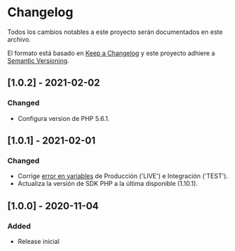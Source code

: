 # Changelog
Todos los cambios notables a este proyecto serán documentados en este archivo.

El formato está basado en [Keep a Changelog](http://keepachangelog.com/en/1.0.0/)
y este proyecto adhiere a [Semantic Versioning](http://semver.org/spec/v2.0.0.html).

## [1.0.2] - 2021-02-02
### Changed
- Configura version de PHP 5.6.1.

## [1.0.1] - 2021-02-01
### Changed
- Corrige [error en variables](https://github.com/TransbankDevelopers/transbank-plugin-opencart-webpay-rest/issues/7) de Producción ('LIVE') e Integración ('TEST').
- Actualiza la versión de SDK PHP a la última disponible (1.10.1).

## [1.0.0] - 2020-11-04
### Added
- Release inicial
